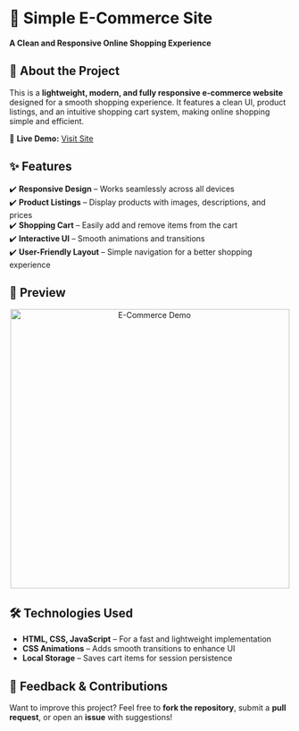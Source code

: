 <h1>🛒 Simple E-Commerce Site</h1>  

<p>
  <strong>A Clean and Responsive Online Shopping Experience</strong>
</p>

## 🌟 About the Project  
This is a **lightweight, modern, and fully responsive e-commerce website** designed for a smooth shopping experience. It features a clean UI, product listings, and an intuitive shopping cart system, making online shopping simple and efficient.  

🔗 **Live Demo:** <a href="https://temmy6710.github.io/Ecommerce/#">Visit Site</a>  

## ✨ Features  
✔️ <b>Responsive Design</b> – Works seamlessly across all devices  
✔️ <b>Product Listings</b> – Display products with images, descriptions, and prices  
✔️ <b>Shopping Cart</b> – Easily add and remove items from the cart  
✔️ <b>Interactive UI</b> – Smooth animations and transitions  
✔️ <b>User-Friendly Layout</b> – Simple navigation for a better shopping experience  

## 📸 Preview  
<p align="center">
  <img src="insert-image-link-here" alt="E-Commerce Demo" width="500">
</p>

## 🛠️ Technologies Used  
- <b>HTML, CSS, JavaScript</b> – For a fast and lightweight implementation  
- <b>CSS Animations</b> – Adds smooth transitions to enhance UI  
- <b>Local Storage</b> – Saves cart items for session persistence  

<!--## 🎯 Future Enhancements  
- [ ] Implement a checkout system  
- [ ] Add product categories and filters  
- [ ] Integrate a payment gateway  -->

## 📢 Feedback & Contributions  
Want to improve this project? Feel free to **fork the repository**, submit a **pull request**, or open an **issue** with suggestions!  
